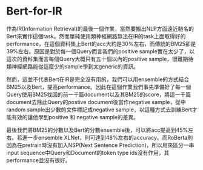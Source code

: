 # Bert-for-IR

作為IR(Information Retrieval)的最後一個作業，當然要搬出NLP方面遠近馳名的Bert來實作這個task。然而單純使用類神經網路無法在IR的task上面取得好的performance，在這個資料集上Bert的acc大約是30%左右，而傳統的BM25卻是39%左右。原因是對於每一個Query而言我們的positive sample實在太少了，以這次的資料集而言每個Query大概只有五十個以內的positive sample，很難期待類神經網路能從這麼少的sample學到太generic的資訊。

然而，這並不代表Bert在IR是完全沒有用的，我們可以用ensemble的方式結合BM25以及Bert，提高performance。因此在這個作業我們事先準備好了每一個Query使用BM25找回的前一千篇document以及其BM25的score，將這一千篇document去除此Query的postive document後當作negative sample，從中random sample出少數的文件標記成negative sample，以這種方式去訓練Bert才能有效的讓他學到positive 和 negative sample的差異。

最後我們將BM25的分數以及Bert的分數ensemble後，可以將acc提高到45%左右。若進一步ensemble XLNet，則可達到48%左右的accuracy。而RoBerta則因為在pretrain時沒有加入NSP(Next Sentence Prediction)，所以用來區分一串input sequence中Query和Document的token type ids沒有作用，其performance並沒有很好。
